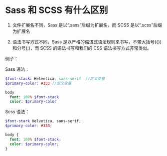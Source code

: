 # Sass 和 SCSS 有什么区别

1. 文件扩展名不同，Sass 是以“.sass”后缀为扩展名，而 SCSS 是以“.scss”后缀为扩展名

2. 语法书写方式不同，Sass 是以严格的缩进式语法规则来书写，不带大括号({})和分号(;)，而 SCSS 的语法书写和我们的 CSS 语法书写方式非常类似。

例子：

Sass 语法：

```Sass
$font-stack: Helvetica, sans-serif  //定义变量
$primary-color: #333 //定义变量

body
  font: 100% $font-stack
  color: $primary-color
```

Scss 语法：

```Scss
$font-stark Helvetica, sans-serif;
$primary-color: #333;

body {
  font: 100% $font-stack;
  color: $primary-color;
}
```
